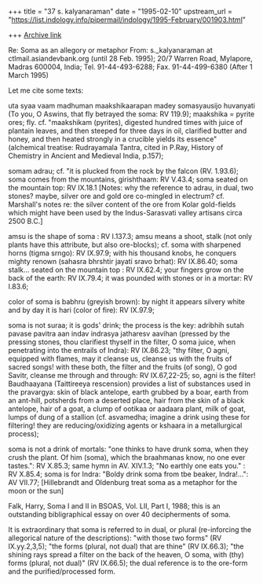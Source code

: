 +++
title = "37 s. kalyanaraman"
date = "1995-02-10"
upstream_url = "https://list.indology.info/pipermail/indology/1995-February/001903.html"

+++
[Archive link](https://list.indology.info/pipermail/indology/1995-February/001903.html)

Re: Soma as an allegory or metaphor
From: s._kalyanaraman at ctlmail.asiandevbank.org (until 28 Feb. 1995); 20/7 Warren
Road, Mylapore, Madras 600004, India; Tel. 91-44-493-6288; Fax. 91-44-499-6380 
(After 1 March 1995)

Let me cite some texts:

uta syaa vaam madhuman maakshikaarapan madey somasyausijo huvanyati (To you, O 
Aswins, that fly betrayed the soma: RV 119.9); maakshika = pyrite ores; fly. cf.
"maakshikam (pyrites), digested hundred times with juice of plantain leaves, and
then steeped for three days in oil, clarified butter and honey, and then heated 
strongly in a crucible yields its essence" (alchemical treatise: Rudrayamala 
Tantra, cited in P.Ray, History of Chemistry in Ancient and Medieval India, 
p.157);

somam adrau; cf. "it is plucked from the rock by the falcon (RV. 1.93.6); soma 
comes from the mountains, girishthaam: RV V.43.4; soma seated on the mountain 
top: RV IX.18.1 [Notes: why the reference to adrau, in dual, two stones? maybe, 
silver ore and gold  ore co-mingled in electrum? cf. Marshall's notes re: the 
silver content of the ore from Kolar gold-fields which might have been used by 
the Indus-Sarasvati valley artisans circa 2500 B.C.]

amsu is the shape of soma : RV I.137.3; amsu means a shoot, stalk (not only 
plants have this attribute, but also ore-blocks); cf. soma with sharpened horns 
(tigma srngo): RV IX.97.9; with his thousand knobs, he conquers mighty renown 
(sahasra bhrshtir jayati sravo brhat): RV IX.86.40; soma stalk... seated on the 
mountain top : RV IX.62.4; your fingers grow on the back of the earth: RV 
IX.79.4; it was pounded with stones or in a mortar: RV I.83.6;

color of soma is babhru (greyish brown): by night it appears silvery white and 
by day it is hari (color of fire): RV IX.97.9; 

soma is not suraa; it is gods' drink; the process is the key: adribhih sutah 
pavase pavitra aan indav indrasya jatharesv aavihan (pressed by the pressing 
stones, thou clarifiest thyself in the filter, O soma juice, when penetrating 
into the entrails of Indra): RV IX.86.23; "thy filter, O agni, equipped with 
flames, may it cleanse us, cleanse us with the fruits of sacred songs! with 
these both, the filter and the fruits (of song), O god Savitr, cleanse me 
through and through: RV IX.67,22-25; so, agni is the filter! Baudhaayana 
(Taittireeya rescension) provides a list of substances used in the pravargya: 
skin of black antelope, earth grubbed by a boar, earth from an ant-hill, 
potsherds from a deserted place, hair from the skin of a black antelope, hair of
a goat, a clump of ootikaa or aadaara plant, milk of goat, lumps of dung of a 
stallion (cf. asvamedha; imagine a drink using these for filtering! they are 
reducing/oxidizing agents or kshaara in a metallurgical process);

soma is not a drink of mortals: "one thinks to have drunk soma, when they crush 
the plant. Of him (soma), which the braahmanas know, no one ever tastes.": RV 
X.85.3; same hymn in AV. XIV.1.3; "No earthly one eats you." : RV X.85.4; soma 
is for Indra: "Boldy drink soma from tbe beaker, Indra!...": AV VII.77; 
[Hillebrandt and Oldenburg treat soma as a metaphor for the moon or the sun]

Falk, Harry, Soma I and II in BSOAS, Vol. LII, Part I, 1988; this is an 
outstanding bibligraphical essay on over 40 decipherments of soma.

It is extraordinary that soma is referred to in dual, or plural (re-inforcing 
the allegorical nature of the descriptions): "with those two forms" (RV 
IX.yy.2,3,5); "the forms (plural, not dual) that are thine" (RV IX.66.3); "the 
shining rays spread a filter on the back of the heaven, O soma, with (thy) forms
(plural, not dual)" (RV IX.66.5); the dual reference is to the ore-form and the 
purified/processed form.







